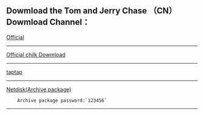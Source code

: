 Dowmload the Tom and Jerry Chase （CN）
 Dowmload Channel：
---

[Official](https://tom.163.com)
    
---

[Official chilk Dowmload](https://adl.netease.com/d/g/tnj/c/gw?type=android)
    
---

[taptap](https://www.taptap.com/app/70882)
    
---

[Netdisk(Archive package)](https://cloud.degoo.com/share/8AnEJCdiS4TFOj)
      
        Archive package password:`123456`
   
---
